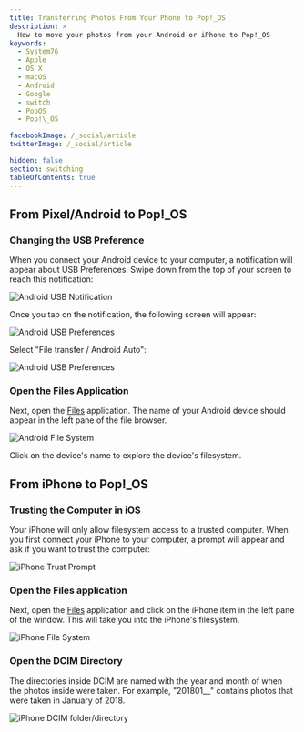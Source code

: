 ```yaml
---
title: Transferring Photos From Your Phone to Pop!_OS
description: >
  How to move your photos from your Android or iPhone to Pop!_OS
keywords:
  - System76
  - Apple
  - OS X
  - macOS
  - Android
  - Google
  - switch
  - PopOS
  - Pop!\_OS

facebookImage: /_social/article
twitterImage: /_social/article

hidden: false
section: switching
tableOfContents: true
---
```


## From Pixel/Android to Pop!\_OS

### Changing the USB Preference

When you connect your Android device to your computer, a notification will appear about USB Preferences. Swipe down from the top of your screen to reach this notification:

![Android USB Notification](/images/transfer-photos-from-phone/Pixel-USB-Notification.png)

Once you tap on the notification, the following screen will appear:

![Android USB Preferences](/images/transfer-photos-from-phone/Pixel-USB-Preferences-1.png)

Select "File transfer / Android Auto":

![Android USB Preferences](/images/transfer-photos-from-phone/Pixel-USB-Preferences-2.png)

### Open the Files Application

Next, open the <u>Files</u> application. The name of your Android device should appear in the left pane of the file browser.

![Android File System](/images/transfer-photos-from-phone/Pixel-Files-1.png)

Click on the device's name to explore the device's filesystem.

## From iPhone to Pop!\_OS

### Trusting the Computer in iOS

Your iPhone will only allow filesystem access to a trusted computer. When you first connect your iPhone to your computer, a prompt will appear and ask if you want to trust the computer:

![iPhone Trust Prompt](/images/transfer-photos-from-phone/iPhone-Trust-Device-scaled.png)

### Open the Files application

Next, open the <u>Files</u> application and click on the iPhone item in the left pane of the window. This will take you into the iPhone's filesystem.

![iPhone File System](/images/transfer-photos-from-phone/iPhone-Files-2.png)

### Open the DCIM Directory

The directories inside DCIM are named with the year and month of when the photos inside were taken. For example, "201801__" contains photos that were taken in January of 2018.

![iPhone DCIM folder/directory](/images/transfer-photos-from-phone/iPhone-Files-3.png)
